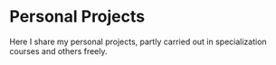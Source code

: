 # Personal Projects

Here I share my personal projects, partly carried out in specialization courses and others freely.
